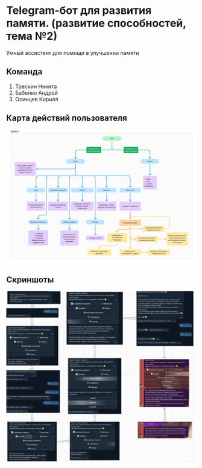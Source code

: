 # Telegram-бот для развития памяти. (развитие способностей, тема №2)

Умный ассистент для помощи в улучшении памяти

## Команда

1. Трескин Никита
2. Бабенко Андрей
3. Осинцев Кирилл

## Карта действий пользователя

![](/images/bot_schema.png)

## Скриншоты

![](/images/screenshots.png)
